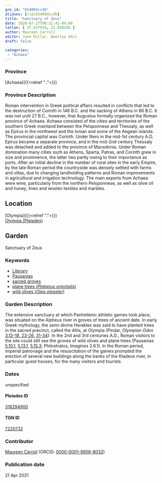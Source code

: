```yaml
---
gre_id: "b5400dccdb"
aliases: [/id/b5400dccdb]
title: "Sanctuary of Zeus"
date: 2020-07-27T08:52:42-04:00
latlon: [ 37.637939, 21.630256 ]
author: Maureen Carroll
editor: Jane Millar, Amartya Shri
draft: false

categories:
 - "Achaea"
---
```


### Province

[Achaea]({{<relref "..">}})

### Province Description

Roman intervention in Greek political affairs resulted in conflicts that led to the destruction of Corinth in 146 B.C. and the sacking of Athens in 86 B.C. It was not until 27 B.C., however, that Augustus formally organized the Roman province of Achaea. Achaea consisted of the cities and territories of the southern Greek mainland between the Peloponnese and Thessaly, as well as Epirus in the northwest and the Ionian and some of the Aegean islands.
The provincial capital was Corinth. Under Nero in the mid-1st century A.D. Epirus became a separate province, and in the mid-2nd century Thessaly was detached and added to the province of Macedonia. Under Roman domination many cities such as Athens, Sparta, Patras, and Corinth grew in size and prominence, the latter two partly owing to their importance as ports.  After an initial decline in the number of rural sites in the early Empire, by the late Roman period the countryside was densely settled with farms and villas, due to changing landholding patterns and Roman improvements in agricultural and irrigation technology. The main exports from Achaea were wine, particularly from the northern Peloponnese, as well as olive oil and honey, linen and woolen textiles and marbles.

## Location

[Olympia]({{<relref ".">}}) \
[Olympia (Pleiades)](https://pleiades.stoa.org/places/570531)

<!--### Location Description-->

<!-- LEAVE THIS BLANK FOR NOW

## Sublocation

[AREA WITHIN LOCATION, LIKE “PALATINE HILL”](GEOREFERENCE LINK)
A sublocation is any area larger than an individual garden, but located within a location. I would always try to include a link to a controlled vocabulary here if possible. This ID may well be different from the Garden ID, e.g., Pompeii versus a Garden in one of the houses which has its own Pleiades ID.
-->

<!--### Sublocation Description-->

<!-- DESCRIPTION -->

## Garden

Sanctuary of Zeus

### Keywords

- [Literary](#)
- [Pausanias](https://catalog.perseus.org/cite-collections/authors/urn:cite:perseus:author.1054.1)
- [sacred groves](http://vocab.getty.edu/page/aat/300251876)
- [plane trees (*Platanus orientalis*)](http://powo.science.kew.org/taxon/urn:lsid:ipni.org:names:685873-1)
- [wild olives (*Olea oleaster*)](http://powo.science.kew.org/taxon/610760-1)

### Garden Description

The extensive sanctuary at which Panhellenic athletic games took place, was situated on the Alpheus river in groves of trees of ancient date.  In early Greek mythology, the semi-divine Herakles was said to have planted trees in the sacred precinct, called the Altis, at Olympia (Pindar, *Olympian Odes* [3.13-18, 23-26, 31-34](http://data.perseus.org/citations/urn:cts:greekLit:tlg0033.tlg001.perseus-eng1:3)).  In the 2nd and 3rd centuries A.D., Roman visitors to the site could still see the groves of wild olives and plane trees (Pausanias [5.10.1](http://data.perseus.org/citations/urn:cts:greekLit:tlg0525.tlg001.perseus-eng1:5.10.1), [5.13.1](http://data.perseus.org/citations/urn:cts:greekLit:tlg0525.tlg001.perseus-eng1:5.13.1), [5.15.3](http://data.perseus.org/citations/urn:cts:greekLit:tlg0525.tlg001.perseus-eng1:5.15.3); Philostratos, *Imagines* 2.6.1).  In the Roman period, imperial patronage and the resuscitation of the games prompted the erection of several new buildings along the banks of the Kladeos river, in particular guest houses, for the many visitors and tourists.

<!--### Maps-->

<!--
OLD WAY (DO NOT USE)
![alt_text](../../images/image_name.ext)
*CAPTION*

NEW WAY ↓↓↓↓
{{< image src="image_name.ext" alt="ALT_TEXT" title="CAPTION" >}}
-->

<!--### Plans-->

<!--### Images-->

<!--
OLD WAY (DO NOT USE)
![alt_text](../../images/image_name.ext)
*CAPTION*

NEW WAY ↓↓↓↓
{{< image src="image_name.ext" alt="ALT_TEXT" title="CAPTION" >}}
-->

### Dates
unspecified

<!--
### Bibliography

#### Periodo ID

[PERIODO_ID](https://pleiades.stoa.org/places/PLEIADES_ID) -->

#### Pleiades ID

[316294900](https://pleiades.stoa.org/places/316294900)

#### TGN ID

[7220732](http://vocab.getty.edu/page/tgn/7220732)

### Contributor

[Maureen Carroll](link) (ORCID: [0000-0001-9958-8032](https://orcid.org/0000-0001-9958-8032))

### Publication date


21 Apr 2021

<!--### Related articles-->

<!-- Links to other related articles. Leave blank for now -->
